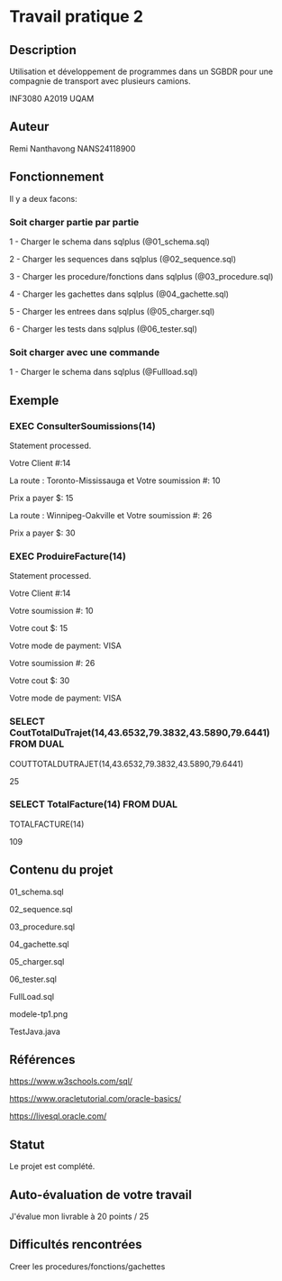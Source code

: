   # Travail pratique 2

   ## Description

   Utilisation et développement de programmes dans un SGBDR pour une compagnie de transport avec plusieurs camions.

   INF3080 A2019 UQAM

   ## Auteur

   Remi Nanthavong NANS24118900

   ## Fonctionnement
   
   Il y a deux facons: 
   
   ### Soit charger partie par partie

   1 - Charger le schema dans sqlplus (@01_schema.sql)
   
   2 - Charger les sequences dans sqlplus (@02_sequence.sql)
   
   3 - Charger les procedure/fonctions dans sqlplus (@03_procedure.sql)
   
   4 - Charger les gachettes dans sqlplus (@04_gachette.sql)
   
   5 - Charger les entrees dans sqlplus (@05_charger.sql)
   
   6 - Charger les tests dans sqlplus (@06_tester.sql)
   
   ### Soit charger avec une commande
   
   1 - Charger le schema dans sqlplus (@Fullload.sql)

   ## Exemple
   
   ### EXEC ConsulterSoumissions(14)
   
   Statement processed.
   
Votre Client #:14

La route : Toronto-Mississauga et Votre soumission #: 10

Prix a payer $: 15

La route : Winnipeg-Oakville et Votre soumission #: 26

Prix a payer $: 30


  ### EXEC ProduireFacture(14)
   
   Statement processed.
   
Votre Client #:14

Votre soumission #: 10

Votre cout $: 15

Votre mode de payment: VISA

Votre soumission #: 26

Votre cout $: 30

Votre mode de payment: VISA

 ###  SELECT CoutTotalDuTrajet(14,43.6532,79.3832,43.5890,79.6441) FROM DUAL
   
   COUTTOTALDUTRAJET(14,43.6532,79.3832,43.5890,79.6441)
   
25

 ###  SELECT TotalFacture(14) FROM DUAL
   
TOTALFACTURE(14)

109

   ## Contenu du projet

   01_schema.sql
   
   02_sequence.sql
   
   03_procedure.sql
   
   04_gachette.sql
   
   05_charger.sql
   
   06_tester.sql
   
   FullLoad.sql
   
   modele-tp1.png
   
   TestJava.java

   ## Références

  https://www.w3schools.com/sql/
  
  https://www.oracletutorial.com/oracle-basics/
  
  https://livesql.oracle.com/

   ## Statut

   Le projet est complété.
   
   ## Auto-évaluation de votre travail
   
   J'évalue mon livrable à 20 points / 25
   
   ## Difficultés rencontrées
   
   Creer les procedures/fonctions/gachettes
